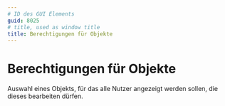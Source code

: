 ```yaml
---
# ID des GUI Elements
guid: 8025
# title, used as window title
title: Berechtigungen für Objekte
---
```


# Berechtigungen für Objekte

Auswahl eines Objekts, für das alle Nutzer angezeigt werden sollen, die dieses bearbeiten dürfen.

